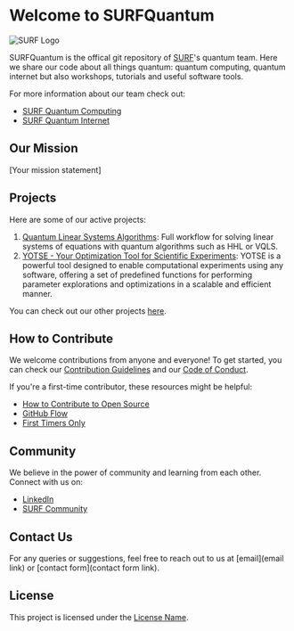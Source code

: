 # Welcome to SURFQuantum

![SURF Logo](https://upload.wikimedia.org/wikipedia/commons/4/4b/SURF_logo_svg.svg)

SURFQuantum is the offical git repository of [SURF](https://www.surf.nl/)'s quantum team. Here we share our code about all things quantum: quantum computing, quantum internet but also workshops, tutorials and useful software tools.

For more information about our team check out:
- [SURF Quantum Computing](https://www.surf.nl/quantum-computing)
- [SURF Quantum Internet](https://www.surf.nl/quantum-internet)

## Our Mission

[Your mission statement]

## Projects

Here are some of our active projects:

1. [Quantum Linear Systems Algorithms](https://github.com/SURFQuantum/qc-quantum-linear-systems): Full workflow for solving linear systems of equations with quantum algorithms such as HHL or VQLS.
2. [YOTSE - Your Optimization Tool for Scientific Experiments](https://github.com/SURFQuantum/yotse): YOTSE is a powerful tool designed to enable computational experiments using any software, offering a set of predefined functions for performing parameter explorations and optimizations in a scalable and efficient manner.

You can check out our other projects [here](https://github.com/orgs/SURFQuantum/repositories).

## How to Contribute

We welcome contributions from anyone and everyone! To get started, you can check our [Contribution Guidelines](link) and our [Code of Conduct](link).

If you're a first-time contributor, these resources might be helpful:

- [How to Contribute to Open Source](https://opensource.guide/how-to-contribute/)
- [GitHub Flow](https://guides.github.com/introduction/flow/)
- [First Timers Only](https://www.firsttimersonly.com/)

## Community

We believe in the power of community and learning from each other. Connect with us on:

- [LinkedIn](https://www.linkedin.com/company/surf)
- [SURF Community](https://communities.surf.nl/future-computing-and-networking)


## Contact Us

For any queries or suggestions, feel free to reach out to us at [email](email link) or [contact form](contact form link).

## License

This project is licensed under the [License Name](link).

